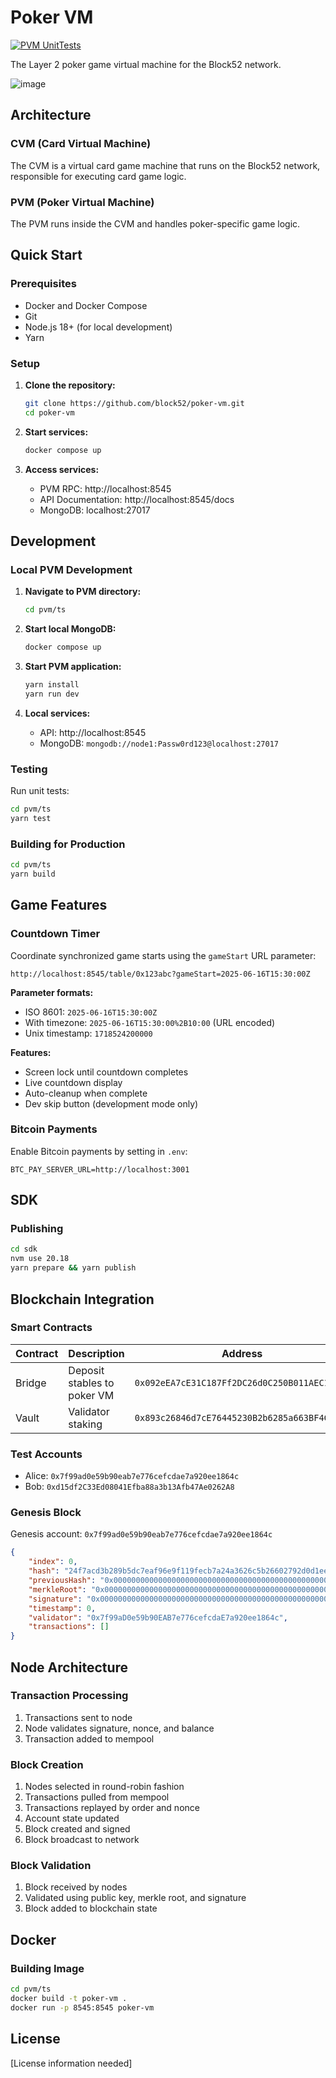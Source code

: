 # Poker VM

[![PVM UnitTests](https://github.com/block52/poker-vm/actions/workflows/main.yml/badge.svg)](https://github.com/block52/poker-vm/actions/workflows/main.yml)

The Layer 2 poker game virtual machine for the Block52 network.

![image](https://github.com/user-attachments/assets/29412b57-3419-4177-b265-1e74e7c7c2e9)

## Architecture

### CVM (Card Virtual Machine)

The CVM is a virtual card game machine that runs on the Block52 network, responsible for executing card game logic.

### PVM (Poker Virtual Machine)

The PVM runs inside the CVM and handles poker-specific game logic.

## Quick Start

### Prerequisites

-   Docker and Docker Compose
-   Git
-   Node.js 18+ (for local development)
-   Yarn

### Setup

1. **Clone the repository:**

    ```bash
    git clone https://github.com/block52/poker-vm.git
    cd poker-vm
    ```

2. **Start services:**

    ```bash
    docker compose up
    ```

3. **Access services:**
    - PVM RPC: http://localhost:8545
    - API Documentation: http://localhost:8545/docs
    - MongoDB: localhost:27017

## Development

### Local PVM Development

1. **Navigate to PVM directory:**

    ```bash
    cd pvm/ts
    ```

2. **Start local MongoDB:**

    ```bash
    docker compose up
    ```

3. **Start PVM application:**

    ```bash
    yarn install
    yarn run dev
    ```

4. **Local services:**
    - API: http://localhost:8545
    - MongoDB: `mongodb://node1:Passw0rd123@localhost:27017`

### Testing

Run unit tests:

```bash
cd pvm/ts
yarn test
```

### Building for Production

```bash
cd pvm/ts
yarn build
```

## Game Features

### Countdown Timer

Coordinate synchronized game starts using the `gameStart` URL parameter:

```
http://localhost:8545/table/0x123abc?gameStart=2025-06-16T15:30:00Z
```

**Parameter formats:**

-   ISO 8601: `2025-06-16T15:30:00Z`
-   With timezone: `2025-06-16T15:30:00%2B10:00` (URL encoded)
-   Unix timestamp: `1718524200000`

**Features:**

-   Screen lock until countdown completes
-   Live countdown display
-   Auto-cleanup when complete
-   Dev skip button (development mode only)

### Bitcoin Payments

Enable Bitcoin payments by setting in `.env`:

```
BTC_PAY_SERVER_URL=http://localhost:3001
```

## SDK

### Publishing

```bash
cd sdk
nvm use 20.18
yarn prepare && yarn publish
```

## Blockchain Integration

### Smart Contracts

| Contract | Description                 | Address                                      | Network |
| -------- | --------------------------- | -------------------------------------------- | ------- |
| Bridge   | Deposit stables to poker VM | `0x092eEA7cE31C187Ff2DC26d0C250B011AEC1a97d` | mainnet |
| Vault    | Validator staking           | `0x893c26846d7cE76445230B2b6285a663BF4C3BF5` | mainnet |

### Test Accounts

-   Alice: `0x7f99ad0e59b90eab7e776cefcdae7a920ee1864c`
-   Bob: `0xd15df2C33Ed08041Efba88a3b13Afb47Ae0262A8`

### Genesis Block

Genesis account: `0x7f99ad0e59b90eab7e776cefcdae7a920ee1864c`

```json
{
    "index": 0,
    "hash": "24f7acd3b289b5dc7eaf96e9f119fecb7a24a3626c5b26602792d0d1ee8571b7",
    "previousHash": "0x0000000000000000000000000000000000000000000000000000000000000000",
    "merkleRoot": "0x0000000000000000000000000000000000000000000000000000000000000000",
    "signature": "0x0000000000000000000000000000000000000000000000000000000000000000",
    "timestamp": 0,
    "validator": "0x7f99aD0e59b90EAB7e776cefcdaE7a920ee1864c",
    "transactions": []
}
```

## Node Architecture

### Transaction Processing

1. Transactions sent to node
2. Node validates signature, nonce, and balance
3. Transaction added to mempool

### Block Creation

1. Nodes selected in round-robin fashion
2. Transactions pulled from mempool
3. Transactions replayed by order and nonce
4. Account state updated
5. Block created and signed
6. Block broadcast to network

### Block Validation

1. Block received by nodes
2. Validated using public key, merkle root, and signature
3. Block added to blockchain state

## Docker

### Building Image

```bash
cd pvm/ts
docker build -t poker-vm .
docker run -p 8545:8545 poker-vm
```

## License

[License information needed]
